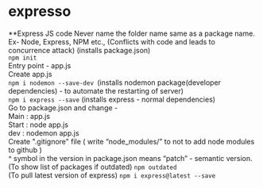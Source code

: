 # expresso
**Express JS code 
Never name the folder name same as a package name.<br/>Ex- Node, Express, NPM etc., (Conflicts with code and leads to concurrence attack)
(installs package.json)<br/>
```npm init ```<br/>
Entry point - app.js<br/>
Create app.js<br/>
```npm i nodemon --save-dev ```(installs nodemon package(developer dependencies) - to automate the restarting of server)<br/>
```npm i express --save``` (installs express - normal dependencies)<br/>
Go to package.json and change -<br/>
Main : app.js<br/>
Start : node app.js<br/>
dev : nodemon app.js<br/>
Create ".gitignore" file ( write “node_modules/” to not to add node modules to github )<br/>
^ symbol in the version in package.json means “patch” - semantic version.<br/>
(To show list of packages if outdated)
```npm outdated``` <br/>
(To pull latest version of express)
```npm i express@latest --save ```<br/>
